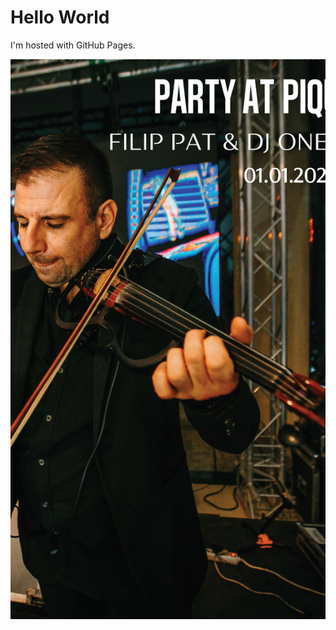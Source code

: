 <!DOCTYPE html>
<html>
<body>
<h1>Hello World</h1>
<p>I'm hosted with GitHub Pages.</p>
<img src="https://github.com/vks-it/vks-it.github.io/blob/main/docs/assets/Untitled%20design.png">
</body>
</html>